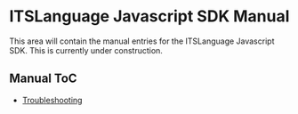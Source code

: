 # ITSLanguage Javascript SDK Manual

This area will contain the manual entries for the ITSLanguage Javascript SDK.
This is currently under construction.


## Manual ToC

- [Troubleshooting]

[Troubleshooting]: manual/troubleshooting.html
